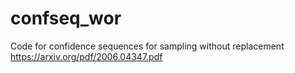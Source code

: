 # confseq_wor
Code for confidence sequences for sampling without replacement https://arxiv.org/pdf/2006.04347.pdf
